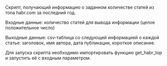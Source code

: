 Скрипт, получающий информацию о заданном количестве статей из топа habr.com за последний год.

Входные данные: количество статей для вывода информации (целое положительное число)

Выходные данные: csv-таблица со следующей информацией о каждой статье: заголовок, имя автора, дата публикации, короткое описание.

Для запуска скрипта необходимо импортировать функцию get_habr_top и запустить её с входным параметром.
